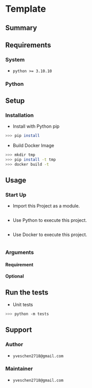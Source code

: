 # Template
## Summary

## Requirements
### System
- `python >= 3.10.10`

### Python


## Setup
### Installation
- Install with Python pip
```sh
>>> pip install 
```

- Build Docker Image
```sh
>>> mkdir tmp
>>> pip install -t tmp
>>> docker build -t 
```

## Usage
### Start Up
- Import this Project as a module.
```py

```

- Use Python to execute this project.
```sh

```

- Use Docker to execute this project.
```sh

```

### Arguments
#### Requirement 

#### Optional

## Run the tests
- Unit tests
```sh
>>> python -m tests
```

## Support
### Author
- `yveschen2718@gmail.com`
### Maintainer
- `yveschen2718@gmail.com`

<!--links-->